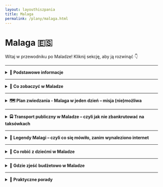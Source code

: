 ```yaml
---
layout: layouthiszpania
title: Malaga
permalink: /plany/malaga.html
---
```


# Malaga 🇪🇸 

Witaj w przewodniku po Maladze! Kliknij sekcję, aby ją rozwinąć 👇


---
<details>
  <summary><strong>📌 Podstawowe informacje</strong></summary>

  <h3>🌴 MALAGA</h3>

  <p><strong>📍 Miasto, gdzie słońce ma etat, a Picasso wciąż robi furorę</strong></p>

  <p>Malaga to takie miejsce, gdzie połowa ludzi chodzi w klapkach, druga połowa w kapeluszach, a wszyscy są szczęśliwi. Miasto leży w sercu Costa del Sol, czyli tam, gdzie Hiszpanie mówią „jest ciepło”, a turyści – „no, w końcu lato!”. Znajdziesz tu zabytki, plaże, tapas, muzeum Picassa i mnóstwo palm, które wyglądają dobrze nawet bez filtra z Instagrama.</p>

  <h4>✈️ Jak się dostać do Malagi?</h4>
  <p>Lotnisko Malaga-Costa del Sol (AGP) to prawdziwa gwiazda południa – działa sprawnie, a samoloty lądują tu z całej Europy. Z Polski masz bezpośrednie loty z większych miast (Warszawa, Kraków, Wrocław, Gdańsk), więc nie musisz kombinować jak koń pod górę. Z lotniska do centrum dostaniesz się pociągiem C1 (tanio, szybko i bez wpadania w hiszpańskie korki) albo autobusem A Express – jak kto woli, czy z walizką, czy z przygodą.</p>

  <h4>🌞 Styl życia w Maladze</h4>
  <p>Styl życia? Powolny, zrelaksowany i przyprawiony oliwkami. Tutaj ludzie potrafią godzinami siedzieć przy kawie, a czas mierzy się raczej ilością zjedzonych tapas niż wskazówkami zegara. Siesta to świętość – nie zdziw się, jeśli między 14:00 a 17:00 wszystko (łącznie z tobą) zaśnie. Wieczorami życie tętni – bary, muzyka, ludzie na ulicach. Malaga to miasto, które wie, jak żyć, i nie zamierza z tego rezygnować.</p>

  <h4>🌟 Dlaczego warto odwiedzić Malagę?</h4>
  <ul>
    <li>Bo możesz jednego dnia zwiedzać ruiny rzymskiego teatru, a drugiego smażyć się na plaży jak sardynka (dosłownie i w przenośni).</li>
    <li>Bo to rodzinne miasto Picassa – czyli możesz z pełnym przekonaniem powiedzieć, że się „kulturalnie dokształcasz”.</li>
    <li>Bo kuchnia andaluzyjska to nie tylko jedzenie – to stan umysłu. Przypadkowy bar z ośmiornicą i zimnym piwem? Tak, proszę!</li>
    <li>Bo w zimie jest tu +18°C, co z perspektywy polskiego stycznia brzmi jak fikcja literacka.</li>
    <li>Bo Malaga to idealna baza wypadowa do Rondy, Granady, Caminito del Rey i innych andaluzyjskich perełek.</li>
  </ul>

  <p>Podsumowując: jeśli szukasz miasta, gdzie historia spotyka wakacyjny chill, a wszystko skąpane jest w słońcu i oliwie z oliwek – Malaga czeka z otwartymi ramionami. No i z sangrią.</p>
</details>
 

---

<details>
  <summary><strong>📸 Co zobaczyć w Maladze</strong></summary>

  <p>Malaga to nie tylko plaża i drink z parasolką. To miasto z duszą, historią, ceramiką i szczyptą rzymskiego dramatyzmu. Przejdźmy przez listę miejsc, które warto zobaczyć, zanim znikniesz w tapas-barze bez śladu.</p>

  <details>
  <summary><strong>🏰 Alcazaba – pałac w sercu Malagi</strong></summary>

  <p>📍 Współrzędne: 36.7213° N, 4.4151° W</p>
 
 <div style="text-align: center; margin: 20px 0;">
  <img 
    src="{{ '/assets/images/alcazaba.jpg' | relative_url }}" 
        style="width: 100%; max-width: 600px; height: auto; border: 3px solid #ccc; border-radius: 8px; box-shadow: 0 4px 8px rgba(0,0,0,0.1);">
</div>
  
  <p>Alcazaba to jeden z najważniejszych symboli Malagi, a zarazem jeden z najlepiej zachowanych przykładów mauretańskiej architektury w Hiszpanii. Wznosi się dumnie na wzgórzu, oferując niezrównany widok na miasto i port. To nie tylko zamek, ale i pałac, który był rezydencją arabskich władców, kiedy Malaga była częścią Kalifatu Kordoby.</p>

  <p>Choć dziś pełni funkcję turystyczną, w przeszłości Alcazaba była twierdzą obronną. Zbudowana w XI wieku, przez wiele lat była jednym z głównych ośrodków administracyjnych i wojskowych regionu. Dwa wewnętrzne dziedzińce, pięknie utrzymane ogrody i fontanny tworzą atmosferę spokoju i elegancji. Spacerując po jej murach, łatwo poczuć się jak średniowieczny książę lub księżniczka, podziwiając panoramę Malagi z wysokości.</p>

  <p>Do głównych atrakcji Alcazaby należą:
    <ul>
      <li><strong>Wspaniałe widoki</strong> – z wież i murów pałacu rozpościera się widok na miasto, port i morze.</li>
      <li><strong>Ogromne ogrody</strong> – na dziedzińcach można odpocząć w cieniu palm, a fontanny i baseny dodają uroku.</li>
      <li><strong>Wieża Homenaje</strong> – jedna z głównych wież twierdzy, skąd można podziwiać przepiękne krajobrazy Malagi.</li>
      <li><strong>Muzeum Archeologiczne</strong> – w Alcazabie znajduje się również muzeum, które przedstawia historię regionu, w tym wykopaliska z czasów rzymskich i mauretańskich.</li>
    </ul>
  </p>

  <p>Podczas wizyty warto poświęcić czas na spokojny spacer po zamku i ogrodach. Alcazaba to prawdziwa oaza historii i spokoju w centrum tętniącego życiem miasta. Mimo iż pałac ma głównie charakter turystyczny, jego urok i piękno wciąż zachwycają.</p>
</details>


 <details>
  <summary><strong>🎭 Teatro Romano – antyczny teatr w sercu Malagi</strong></summary>

  <p>📍 Współrzędne: 36.7180° N, 4.4154° W</p>

  <div style="text-align: center; margin: 20px 0;">
  <img 
    src="{{ '/assets/images/teatrmalaga.jpg' | relative_url }}" 
        style="width: 100%; max-width: 600px; height: auto; border: 3px solid #ccc; border-radius: 8px; box-shadow: 0 4px 8px rgba(0,0,0,0.1);">
</div>
  <p>Teatro Romano w Maladze to prawdziwa perełka dla miłośników historii. Zbudowany w I wieku p.n.e. przez cesarza Augusta, był jednym z najważniejszych miejsc rozrywki w starożytnym Rzymie. Choć przez wieki zapomniany, dziś można podziwiać jego imponujące ruiny, które świetnie odzwierciedlają życie kulturalne ówczesnych mieszkańców Malagi.</p>

  <p>Teatr mógł pomieścić do 2200 widzów, a jego konstrukcja wciąż zachwyca – od spektakularnych murów po wyjątkowo dobrze zachowaną scenę. Choć teatr był używany do przedstawień teatralnych, organizowano tam również walki gladiatorów i inne wydarzenia rozrywkowe. Dziś jest jednym z głównych punktów turystycznych w Maladze.</p>

  <p>Podczas wizyty w Teatro Romano warto zwrócić uwagę na:
    <ul>
      <li><strong>Widowiskową scenę</strong> – świetnie zachowaną i idealnie nadającą się do wyobrażenia sobie starożytnych spektakli.</li>
      <li><strong>Pomniki i kolumny</strong> – elementy konstrukcji, które świadczą o ogromnym rozmachu budowli.</li>
      <li><strong>Świetną akustykę</strong> – nawet dziś, stojąc na scenie, można usłyszeć, jak dźwięk rozchodzi się po całym teatrze.</li>
      <li><strong>Muzeum archeologiczne</strong> – w pobliżu teatru znajduje się małe muzeum, które prezentuje wykopaliska z tego i innych antycznych miejsc w Maladze.</li>
    </ul>
  </p>

  <p>Teatro Romano to obowiązkowy punkt na mapie Malagi, szczególnie dla tych, którzy interesują się historią starożytnego Rzymu. A jeśli jesteś fanem sztuki, będziesz mieć okazję poczuć się jak uczestnik antycznego spektaklu – o ile, oczywiście, pozwoli ci na to wyobraźnia!</p>
</details>


 <details>
  <summary><strong>🎨 Museo Picasso Málaga – sztuka, historia i rodzinna pasja</strong></summary>

  <p>📍 <strong>Adres:</strong> Palacio de Buenavista, Calle San Agustín 8, 29015 Málaga, Hiszpania</p>
  <p>🕒 <strong>Godziny otwarcia:</strong> codziennie od 10:00 do 19:00</p>
  <p>💶 <strong>Bilet normalny:</strong> 13 €, <strong>zniżkowy:</strong> 11 € (dzieci poniżej 17. roku życia, osoby poszukujące pracy, osoby z niepełnosprawnościami) <a href="https://www.museopicassomalaga.org/en/visita">Źródło</a></p>

  <p><strong>🎨 O muzeum:</strong> Museo Picasso Málaga mieści się w renesansowym Palacio de Buenavista i prezentuje ponad 200 dzieł Pabla Picassa, pochodzących z prywatnej kolekcji jego rodziny. Wystawa obejmuje różnorodne style i techniki artysty, od okresu błękitnego po kubizm. </p>

  <p><strong>🖼️ Co zobaczysz:</strong></p>
  <ul>
    <li>Obrazy reprezentujące różne okresy twórczości – od błękitnego, przez różowy, aż po kubizm.</li>
    <li>Rysunki i szkice – ujawniające proces twórczy artysty.</li>
    <li>Fotografie i osobiste dokumenty – które przybliżają biografię Picassa i jego życie rodzinne.</li>
  </ul>

  <p><strong>🎟️ Wskazówka:</strong> Bilety najlepiej kupić online, aby uniknąć kolejek. W każdą ostatnią niedzielę miesiąca wstęp jest bezpłatny od godz. 15:00 do 20:00, ale liczba miejsc jest ograniczona, więc warto przyjść wcześniej. <a href="https://hispanico.pl/muzeum-picassa-malaga/">Źródło</a></p>

  <p><strong>🌟 Dlaczego warto:</strong> To doskonała okazja, aby zobaczyć dzieła jednego z najważniejszych artystów XX wieku w jego rodzinnym mieście. Muzeum oferuje również warsztaty i wydarzenia edukacyjne, które pogłębiają zrozumienie twórczości Picassa. <a href="https://www.museopicassomalaga.org/en">Źródło</a></p>
</details>


  <details>
    <summary><strong>⛪ Katedra – bo Malaga też ma swój gotyk z twistem</strong></summary>
    <p>📍 Współrzędne: 36.7210° N, 4.4214° W</p>

    <div style="text-align: center; margin: 20px 0;">
  <img 
    src="{{ '/assets/images/katedramalaga.jpg' | relative_url }}" 
        style="width: 100%; max-width: 600px; height: auto; border: 3px solid #ccc; border-radius: 8px; box-shadow: 0 4px 8px rgba(0,0,0,0.1);">
</div>
    <p>Oficjalnie: La Santa Iglesia Catedral Basílica de la Encarnación. Nieoficjalnie: „Jednoręka Dama”, bo druga wieża nigdy nie powstała. Powód? Pieniądze poszły na coś innego – podobno na amerykańską niepodległość. Wewnątrz: barok, renesans, cisza i majestat. Na zewnątrz: idealne tło do wakacyjnej sesji.</p>
  </details>

<details>
  <summary><strong>🪑 Plaza de la Merced</strong> — czyli Picasso, gołębie i sangria w cieniu palm</summary>
  <p>
    Witamy na <strong>Plaza de la Merced</strong> – jednym z najbardziej klimatycznych placów Malagi, gdzie <strong>historia spotyka tapas</strong>, a Picasso siedzi na ławce i chętnie pozuje do zdjęć. Serio – jest tu rzeźba młodego Pabla Picassa z notatnikiem i zadumanym spojrzeniem, jakby właśnie wymyślał kubizm albo planował co zjeść na kolację.
  </p>
  <p>
    To tutaj Picasso się urodził – dosłownie rzut oliwką stąd znajduje się jego dom rodzinny, dziś przekształcony w muzeum. Plac tętni życiem: dzieci biegają za piłką, artyści szkicują, a kelnerzy lawirują z tacami pełnymi kawy i tostów z jamón serrano.
  </p>
  <p>
    W środku placu stoi obelisk – pomnik generała Torrijosa, który miał dość burzliwe życie i jeszcze bardziej burzliwy koniec. Ale nie martw się, nikt nie przyjeżdża tu dla polityki. <strong>Ludzie przychodzą tu, żeby chłonąć klimat miasta</strong>, zjeść coś dobrego i popatrzeć na życie Malagi toczące się swoim andaluzyjskim tempem.
  </p>
  <p>
    <strong>Lokalizacja:</strong> <code>36.7223° N, 4.4180° W</code> – w samym sercu dzielnicy Centro Histórico, parę kroków od Alcazaby.
  </p>
  <p>
    <strong>Wskazówka lokalna:</strong> Usiądź na ławce obok Picassa, zrób zdjęcie i udawaj, że dyskutujecie o sztuce. Następnie zamów café con leche w jednej z kawiarni – najlepiej tej z widokiem na pomnik. Idealne miejsce na przerwę w zwiedzaniu!
  </p>
  <p>
    <strong>Fun fact:</strong> Plac ma tak dużo gołębi, że spokojnie można by nakręcić sequel „Ptaków” Hitchcocka. Na szczęście zamiast grozy dostajesz tu tylko gwar, zapach kwiatów i dobrego espresso.
  </p>
</details>



<details>
  <summary><strong>🎨 Dom Picassa (Casa Natal de Picasso)</strong> — miejsce, gdzie urodził się mistrz kubizmu</summary>
  <p>
    W samym sercu Malagi, na <strong>Plaza de la Merced</strong>, znajduje się skromny dom, w którym przyszedł na świat sam <strong>Pablo Picasso</strong> – geniusz, który zamienił świat sztuki na zawsze. To właśnie tutaj, w 1881 roku, zaczęła się historia jednego z najważniejszych artystów XX wieku.
  </p>
  <p>
    Dziś dom jest muzeum, które pozwala podejrzeć życie rodzinne Picassa, jego pierwsze szkice i narzędzia pracy, a także poznać hiszpańskie korzenie artysty. Nie jest to ogromna rezydencja, ale każdy zakamarek tchnie historią i kreatywnością.
  </p>
  <p>
    W środku znajdziesz kolekcję obrazów z różnych okresów życia Picassa, fotografie i osobiste pamiątki. To trochę jak spacer po pamiętniku, tylko bez nudnych stron.
  </p>
  <p>
    <strong>Adres:</strong> Plaza de la Merced, 15, 29012 Málaga  
    <strong>Współrzędne:</strong> <code>36.7223° N, 4.4180° W</code>
  </p>
  <p>
    <strong>Godziny otwarcia:</strong> Zwykle od 10:00 do 18:00, ale warto sprawdzić aktualności na oficjalnej stronie, bo czasem muzeum ma wolne.
  </p>
  <p>
    <strong>Tip dla zwiedzających:</strong> Wejdź na chwilę, nawet jeśli nie jesteś fanem sztuki – bo to jak odwiedzenie domku z dzieciństwa człowieka, który zmienił zasady gry. A poza tym, zaraz za rogiem czeka Plaza de la Merced i najlepsza kawa w okolicy.
  </p>
  <p>
    <strong>Fun fact:</strong> Picasso ponoć powiedział kiedyś, że Malaga to dla niego „miejsce narodzin i inspiracji” – i chociaż podróżował po świecie, to zawsze wracał myślami do tego właśnie domu.
  </p>
</details>


  <details>
    <summary><strong>🏖️ Playa de la Malagueta – klasyka wypoczynku</strong></summary>
    <p>📍 Współrzędne: 36.7158° N, 4.4066° W</p>

    <div style="text-align: center; margin: 20px 0;">
  <img 
    src="{{ '/assets/images/playamalaga.jpg' | relative_url }}" 
        style="width: 100%; max-width: 600px; height: auto; border: 3px solid #ccc; border-radius: 8px; box-shadow: 0 4px 8px rgba(0,0,0,0.1);">
</div>
  
  <p>
    Playa de la Malagueta to <strong>najbardziej znana plaża w Maladze</strong>, czyli coś w rodzaju miejskiego salonu pod chmurką. Położona dosłownie kilka kroków od centrum, zaraz za portem, to idealne miejsce, żeby rzucić się w piasek po intensywnym zwiedzaniu (albo po intensywnym nicnierobieniu – kto co lubi).
  </p>
  <p>
    <strong>Co ją wyróżnia?</strong> Przede wszystkim: <strong>lokalizacja</strong>. Z jednej strony masz port i palmy, z drugiej – góry w tle i stare miasto tuż obok. Można leżeć na ręczniku i patrzeć na panoramę jak z katalogu podróży. Sama plaża jest <strong>szeroka, piaszczysta</strong> (choć czasem trochę szorstka, więc mata plażowa to Twój przyjaciel), z palmami, które robią świetne zdjęcia i jeszcze lepszy cień.
  </p>
  <p>
    <strong>Dla kogo?</strong> Dla wszystkich. Dla rodzin z dziećmi (są place zabaw), dla lokalnych dziadków w kapeluszach, dla turystów w sandałach, dla influencerów z kokosem w ręce, i dla Ciebie – niezależnie czy masz ze sobą książkę, napój z lodem czy tylko marzenie o opaleniźnie.
  </p>
  <p>
    <strong>Infrastruktura?</strong> Pełna cywilizacja. Są <strong>toalety, prysznice, wypożyczalnie leżaków</strong>, bary (czytaj: <em>chiringuitos</em>), gdzie kupisz <strong>tinto de verano</strong> albo smażone sardynki prosto z rusztu. Woda w morzu? Zaskakująco czysta jak na plażę miejską, choć orzeźwiająca – zwłaszcza jak wchodzisz z krzykiem.
  </p>
  <p>
    <strong>Ciekawostka:</strong> To właśnie tu stoi słynny napis <strong>“Malagueta”</strong> z wielkich liter – obowiązkowe tło do zdjęć na Instagram, najlepiej z udawaną spontanicznością i filtrem #sunsetvibes.
  </p>
  <p>
    <strong>Uwaga praktyczna:</strong> W sezonie (czytaj: od kwietnia do października, czyli zawsze) bywa tłoczno. Jak chcesz mieć dobry kawałek piasku, przyjdź wcześniej. Albo później. Albo zaprzyjaźnij się z mewą, która ci coś zarezerwuje.
  </p>
  <p>
    <strong>Dojazd:</strong> Spacerem z centrum – 10 minut max, nawet jeśli idziesz jak bohater telenoweli. Można też dojechać autobusem miejskim lub rowerem. Malaga to miasto przyjazne dla dwóch kółek i sandałów.
  </p>
 
  <p>
    <strong>Czy warto?</strong> Jak najbardziej. Playa de la Malagueta to połączenie miejskiego luzu, śródziemnomorskiego klimatu i idealnego miejsca na popołudniowe nicnierobienie. Nie jest to dzika plaża z pocztówki, ale ma w sobie ten urok: trochę gwaru, trochę słońca i dużo piasku we wszystkich zakamarkach.
  </p>
</details>


  

<details>
  <summary><strong>🏰 Zamek Gibralfaro</strong> </summary>
   <p>📍 Współrzędne: 36.7231° N, 4.4133° W</p>
  <p>
    Jeśli masz ochotę na odrobinę historii, garść widoków i test kondycji w jednym, to <strong>Gibralfaro</strong> jest dokładnie tym, czego potrzebujesz. Położony na wzgórzu z widokiem na całą Malagę, ten stary mauretański zamek wygląda jakby ktoś wziął mur obronny, zawinął go wokół szczytu i powiedział: „Voilà, teraz można się bronić i podziwiać widoki jednocześnie”.
  </p>
  <p>
    Zamek został zbudowany w XIV wieku przez Jusufa I z Granady, który uznał, że <strong>Alcazaba to za mało</strong> i potrzebna jest druga warstwa ochrony – najlepiej z panoramą na port. I trzeba mu przyznać: <strong>widok z Gibralfaro to absolutna czołówka Malagi</strong>. Można tu zobaczyć całe miasto, morze, góry i ludzi na plaży próbujących udawać, że nie są czerwoni od słońca.
  </p>
  <p>
    <strong>Wejście?</strong> Dwie opcje: ambitna – pieszo stromą ścieżką (spacerek pełen potu i przekleństw, ale z pięknymi przystankami widokowymi) lub wygodna – autobusem nr 35 albo taksówką, jeśli Twoje wakacje są w stylu „all inclusive, ale bez potu”.
  </p>
  <p>
    <strong>Na miejscu:</strong> Zamek sam w sobie to głównie <strong>mury obronne, wieże, dziedziniec i spacer po koronach murów</strong>, który daje uczucie bycia strażnikiem Malagi (albo smokiem z „Gry o Tron”). Jest też małe muzeum wojskowe, gdzie można zobaczyć zbroje, mapy i stare armaty, które wyglądają, jakby czekały na piratów z Karaibów.
  </p>
  <p>
    <strong>Bilety:</strong> Około 3,50 € solo, ale lepiej kupić <strong>bilet łączony z Alcazabą</strong> (ok. 5,50 €), bo i tak oba miejsca są ze sobą powiązane historycznie i geograficznie. Dzieci, studenci i seniorzy płacą mniej – bo kręte schody i palące słońce to już wystarczająca kara.
  </p>
  <p>
    <strong>Godziny otwarcia:</strong> Od rana (zwykle 9:00) do popołudnia, ale najlepiej iść rano lub późnym popołudniem – w południe możesz poczuć się jak tost w piekarniku.
  </p>
  <p>
    <strong>Ciekawostka:</strong> Nazwa „Gibralfaro” pochodzi od arabskiego „Jabal-Faruk” – czyli „góra latarni”. Bo ponoć kiedyś tu paliła się latarnia morska. Dziś zamiast światła masz Insta stories i filtry słoneczne.
  </p>
    <p>
    <strong>Czy warto?</strong> Zdecydowanie. Gibralfaro to <strong>Malaga z lotu ptaka</strong>, historia w wersji panoramicznej i trochę cardio w jednym. Idealne miejsce na zdjęcia, piknik na murku i zastanowienie się, czy przypadkiem nie zostajesz tu na stałe.
  </p>
</details>




<details>
  <summary><strong>🐟 Pomnik El Cenachero</strong> — chłop z rybami, duma Malagi i ikona z brązu</summary>
  <p>
    W centrum Malagi, między uliczkami i palmami, stoi on — <strong>El Cenachero</strong>. Brązowy jegomość z szerokim kapeluszem, trzymający dwa kosze pełne ryb. Nie, to nie nowy food truck. To <strong>symbol starej Malagi</strong>, hołd dla rybaków, którzy kiedyś chodzili po mieście i sprzedawali świeże owoce morza prosto z wiklinowych koszy.
  </p>
  <p>
    „Cenachero” to w dialekcie andaluzyjskim właśnie taki wędrowny sprzedawca ryb – zawód dziś już niemal zapomniany, ale w sercach malagueños zajmujący specjalne miejsce. Pomnik przedstawia jednego z nich w pełnej gotowości do handlu: postawa jak z plakatu reklamowego, spojrzenie jakby właśnie wycenił Ci sardynek.
  </p>
  <p>
    <strong>Gdzie to stoi?</strong> Kiedyś na Plaza de la Marina, dziś przeniesiony kawałek dalej — <code>36.7188° N, 4.4212° W</code>, przy Alameda Principal. Wciąż w centrum, nadal rybny.
  </p>
  <p>
    <strong>Wskazówka:</strong> Zrób sobie zdjęcie obok i spróbuj naśladować jego pozę. Łatwiej powiedzieć niż zrobić, szczególnie jeśli nie masz dwóch koszy z sardynkami. Ale za to masz styl.
  </p>
  <p>
    <strong>Fun fact:</strong> Tak bardzo ukochany przez mieszkańców, że El Cenachero trafił nawet do logo miasta. Bo nic nie mówi „Malaga” tak dobrze, jak uśmiechnięty facet z rybą.
  </p>
  <p>
    <strong>Czy warto?</strong> Zdecydowanie. To nie jest tylko pomnik – to <strong>mały kawałek andaluzyjskiej duszy</strong>, z brązu, z historią, z charakterem. I bez smrodu ryb – co też się liczy.
  </p>
</details>

<details>
  <summary><strong>🌀 Dziwny pomnik na Plaza de la Marina</strong> — czyli sztuka współczesna vs. zdrowy rozsądek</summary>
  <p>
    Stoisz sobie spokojnie na Plaza de la Marina, wiatr rozwiewa włosy, mewa krzyczy coś po andaluzyjsku… i nagle widzisz <strong>to coś</strong>. Gigantyczny, metalowy pomnik, który wygląda jak <strong>skrzyżowanie śruby okrętowej z fidget spinnerem po siłowni</strong>. Oficjalnie to „Monumento al Marqués de Larios” – ale większość turystów pyta: „Czy to wentylator? Antena? UFO?”.
  </p>
  <p>
    Ten pomnik to <strong>dzieło sztuki współczesnej</strong>, co automatycznie daje mu prawo do bycia niezrozumianym. Miejscowi przywykli, turyści robią sobie zdjęcia w stylu „z ręką na spirali”, a dzieci... cóż, myślą, że to jakiś futurystyczny plac zabaw (nie próbuj wspinać się na to, ochrona patrzy).
  </p>
  <p>
    <strong>Co to symbolizuje?</strong> Oficjalnie: <em>siłę, ruch, dynamikę miasta i otwartość Malagi na morze</em>. Nieoficjalnie: <strong>temat dyplomatycznie omijany przez przewodników</strong>. Każdy widzi coś innego – i właśnie o to chodzi. Sztuka.
  </p>
  <p>
    <strong>Warto?</strong> Absolutnie tak – nie dlatego, że to arcydzieło, ale dlatego, że <strong>to jeden z tych punktów, które sprawiają, że Malaga jest sobą</strong>. Trochę szalona, trochę stylowa, trochę niezrozumiała. Jak sen po paelli i dwóch kieliszkach sangrii.
  </p>
  <p>
    <strong>Lokalizacja:</strong> <code>36.7177° N, 4.4195° W</code> – czyli na samym środku głównego placu przy porcie. Nie da się przeoczyć. Nawet jeśli bardzo próbujesz.
  </p>
  <p>
    <strong>Fun fact:</strong> Jeśli obejdziesz go dookoła trzy razy, wypowiadając „Tapas!” za każdym razem, podobno dostajesz zniżkę na cervezę. (Nieprawda, ale kto Ci zabroni spróbować?)
  </p>
</details>



<details>
  <summary><strong>🟥 Centre Pompidou Málaga</strong> — czyli francuska sztuka w hiszpańskim kubiku</summary>
  <p>
    Jeśli spacerując po porcie w Maladze zobaczysz kolorowy szklany sześcian, który wygląda jak gigantyczna kostka Rubika, to wiedz, że to nie nowa atrakcja lunaparku, ale <strong>Centre Pompidou Málaga</strong> – pierwsza filia paryskiego muzeum poza Francją. Oficjalnie tymczasowa, ale od 2015 roku nigdzie się nie wybiera, bo kto by chciał opuszczać słoneczną Andaluzję?
  </p>
  <p>
    W środku czeka na Ciebie ponad 80 dzieł sztuki XX i XXI wieku, w tym prace takich artystów jak <strong>Picasso, Frida Kahlo, Magritte, Giacometti, Bacon</strong> i wielu innych. To jak podróż przez współczesną sztukę bez konieczności przesiadek w Paryżu.
  </p>
  <p>
    <strong>Wystawy</strong> są podzielone tematycznie, więc możesz zanurzyć się w "Metamorfozy", "Ciało w kawałkach" czy "Ciało polityczne". Brzmi poważnie? Spokojnie, to tylko sztuka – czasem dziwna, czasem piękna, zawsze inspirująca.
  </p>
  <p>
    <strong>Godziny otwarcia:</strong> Od środy do niedzieli, 9:30–20:00. W poniedziałki zamknięte – nawet sztuka potrzebuje dnia wolnego.
  </p>
  <p>
    <strong>Adres:</strong> <code>Passage Doctor Carrillo Casaux, 29016 Málaga</code>. Znajdziesz go na Muelle Uno – nie da się przegapić tej kolorowej kostki.
  </p>
  <p>
    <strong>Czy warto?</strong> Zdecydowanie! To idealne miejsce, by poczuć się kulturalnie, schronić przed upałem i zrobić zdjęcie, które zaskoczy Twoich znajomych: "Byłem w Pompidou!" – i nie musisz nawet jechać do Paryża.
  </p>
</details>

 <details>
    <summary><strong>🌳 Parque de Málaga – tropiki w środku miasta</strong></summary>
    <p>📍 Współrzędne: 36.7177° N, 4.4175° W</p>
  <p>
    Parque de Málaga, zwany też po prostu <strong>Parque</strong>, to taka <strong>zielona oaza pomiędzy hałasem ulic a błękitem morza</strong>. Leży idealnie – z jednej strony masz port i plażę, z drugiej historyczne centrum, a po środku… egzotyczna alejka, jakby ktoś postanowił posadzić całą południowoamerykańską roślinność wzdłuż jednej alei.
  </p>
  <p>
    <strong>Co tu znajdziesz?</strong> Palmy, bananowce, gigantyczne paprocie, ale też <strong>ławki, fontanny, pomniki, ptaki i babcie karmiące gołębie</strong>. Są też sceny teatralne, mini plac zabaw, a nawet... koty (bo Malaga ma kota na punkcie kotów).
  </p>
  <p>
    Idealne miejsce na: <strong>popołudniową sjestę w cieniu, przechadzkę z lodem w ręce, rozprostowanie nóg po wspinaczce na Gibralfaro</strong>, albo po prostu chwilę ciszy, kiedy chcesz uciec od hałasu tapas barów i wszechobecnych skuterów.
  </p>
  <p>
    <strong>Długość?</strong> Park ciągnie się wzdłuż Avenida de Cervantes, ma kilka wejść i ścieżki krzyżujące się jak labirynt z tropików. Spokojnie można się zgubić… ale w bardzo przyjemny sposób.
  </p>
  <p>
    <strong>Ciekawostka:</strong> Część roślin przyjechała tu z Kuby i Filipin, bo kiedyś Hiszpania miała więcej kolonii niż lodówek. Dzięki temu teraz ty możesz robić zdjęcia przy palmie królewskiej i udawać, że jesteś na Bali.
  </p>
   <p>
    <strong>Czy warto?</strong> Bardzo. Bo czasem zamiast kolejnego muzeum, wystarczy <strong>drzewo, cień i ławeczka</strong>. A Parque de Málaga to najlepsze miejsce, żeby usiąść, odpocząć i zastanowić się, czy nie zostać tu do emerytury.
  </p>
</details>

 
 
 

 
<details>
  <summary><strong>🤫 Sekretne miejsca Malagi</strong></summary>

  <p>Nie samą Alcazabą człowiek żyje. Malaga skrywa kilka miejsc, które nie trafiły jeszcze na milion pocztówek ani TikToka. Czas to zmienić... ale bez tłumów, dobra?</p>

  <details>
    <summary><strong>🎭 Teatro Cervantes – teatr, którego nie trzeba rozumieć</strong></summary>
    <p>📍 Współrzędne: 36.7234° N, 4.4203° W</p>
    <p>Piękny XIX-wieczny teatr, do którego możesz zajrzeć nawet jeśli nie masz ochoty na dramat w hiszpańskim. Czasem wpuszczają do środka za darmo, czasem coś grają za grosze. Sama sala to uczta dla oka – złoto, balkoniki, kurtyna, wszystko jak z innej epoki.</p>
  </details>

  <details>
    <summary><strong>🌴 Jardín Botánico – dżungla z dala od selfie-sticków</strong></summary>
    <p>📍 Współrzędne: 36.7477° N, 4.4346° W</p>
    <p>Ogród botaniczny w Maladze to miejsce, gdzie można schować się przed słońcem, ludźmi i zdrowym rozsądkiem. Palmy, bambusy, kaktusy, stawy, wodospady – wszystko w jednym miejscu. Trochę daleko od centrum, ale dla spokoju i cienia – warto.</p>
  </details>

  <details>
    <summary><strong>🛒 Mercado El Carmen – prawdziwy lokalny klimat</strong></summary>
    <p>📍 Współrzędne: 36.7104° N, 4.4369° W</p>
    <p>Jeśli chcesz zjeść owoce morza taniej niż na plaży i usłyszeć Malagę nieprzefiltrowaną przez Google Translate – to tu. Zapachy, kolory i lokalni klienci, którzy mają zero czasu na turystyczne głupoty. Idealne miejsce na tapas i soczyste „hola”.</p>
  </details>

  <details>
    <summary><strong>🖼️ Centro de Arte Contemporáneo – sztuka bez kolejki</strong></summary>
    <p>📍 Współrzędne: 36.7153° N, 4.4289° W</p>
    <p>Nowoczesna galeria sztuki, gdzie możesz zobaczyć rzeczy dziwne, piękne i czasem kompletnie niezrozumiałe – ale za darmo. Czyste wnętrza, dobra klimatyzacja i coś do przemyślenia – w bonusie zero selfie-podów.</p>
  </details>

  <details>
    <summary><strong>🕯️ Cementerio Inglés – najspokojniejsze miejsce w mieście</strong></summary>
    <p>📍 Współrzędne: 36.7159° N, 4.4086° W</p>
    <p>Najstarszy protestancki cmentarz w Hiszpanii, z klimatem jak z powieści. Piękna roślinność, stare groby, cisza i historia. Jeśli lubisz ciche, melancholijne miejsca – tu znajdziesz chwilę na oddech. Serio.</p>
  </details>

  <p>Nie mów nikomu, że Ci to pokazałem. Malaga ma wiele twarzy – i nie wszystkie są podświetlone neonami.</p>
</details>
</details>


---

<details>
  <summary><strong>🗺️ Plan zwiedzania -  Malaga w jeden dzień – misja (nie)możliwa</strong></summary>

  <p>Masz tylko jeden dzień w Maladze i chcesz zobaczyć wszystko? Spokojnie, nie musisz biegać jak gepard po espresso. Oto plan, który pozwoli Ci poczuć klimat miasta – bez zadyszki i bez FOMO.</p>

  <h4>☀️ 9:00 – Śniadanie jak Malagueño</h4>
  <p>
    Zacznij dzień w lokalnej kawiarni przy <strong>Paseo del Parque</strong> albo w pobliżu Mercado Central de Atarazanas. Zamów <em>tostada con tomate y jamón</em>, popij kawą (kawa w Maladze ma swoje tajemnicze nazwy – „sombra”, „nube”, „mitad” – nie pytaj, po prostu bierz co podadzą).
  </p>

  <h4>🏰 10:00 – Alcazaba i Gibralfaro</h4>
  <p>
    Zacznij zwiedzanie od <strong>Alcazaby</strong> – mauretańskiej twierdzy z widokiem, który wywołuje instynkt robienia selfie. Potem podejdź (lub podjedź) na <strong>Castillo de Gibralfaro</strong> – panorama całej Malagi, portu i życia. Uwaga: pod górkę – wygodne buty obowiązkowe.
  </p>

  <h4>⛪ 12:30 – Katedra (czyli La Manquita)</h4>
  <p>
    Z góry schodzimy do serca miasta – <strong>Katedry Malagi</strong>, czyli "Jednorękiej Damy" (brakuje jej jednej wieży). W środku więcej złota niż w banku – warto zajrzeć, nawet jeśli kościoły Cię nie ruszają. Bonus: wejście na dach, jeśli masz czas i chęć na kolejne widoki.
  </p>

  <h4>🥘 14:00 – Czas na tapas i siestę</h4>
  <p>
    Przejdź do <strong>Mercado Central de Atarazanas</strong> – klasyka. Świeże produkty, tapas bary, lokalne wino. Zjedz krewetki, sardynki albo po prostu wybierz coś, co wygląda dobrze i nie gryzie. Malaga to kulinarna Andaluzja w pigułce.
  </p>

  <h4>🎨 15:30 – Sztuka dla odważnych: Museo Picasso</h4>
  <p>
    Malaga to rodzinne miasto Pabla Picassa – wypada zajrzeć do <strong>Muzeum Picasso</strong>. Jeśli nie jesteś fanem sztuki nowoczesnej, przynajmniej zobaczysz klimatyczny budynek Palacio de Buenavista. Dla fanów sztuki: złoto. Dla reszty: fotka i dalej.
  </p>

  <h4>🏖️ 17:00 – Spacer na plażę La Malagueta</h4>
  <p>
    Czas rozprostować nogi. Przejdź się nad morze – <strong>plaża La Malagueta</strong> jest 5 minut od centrum. Można zamoczyć nogi, kupić kokos od gościa z lodówką lub po prostu posiedzieć i patrzeć, jak życie płynie wolniej niż metro w Maladze.
  </p>

  <h4>🌇 19:00 – Zachód słońca i kolacja w Muelle Uno</h4>
  <p>
    Portowa część miasta – <strong>Muelle Uno</strong> – to idealne miejsce na pożegnanie dnia. Restauracje z widokiem, palmy, street artyści. Zamów <em>espeto de sardinas</em> (sardynki z grilla na patyku) i kieliszek wina z Malagi – bo zasłużyłeś!
  </p>

  <p><em>Podsumowanie? W jeden dzień zobaczysz twierdzę, morze, sztukę, tapas i zachód słońca. A jeśli coś pominiesz – masz dobry powód, żeby wrócić.</em></p>
</details>


---

<details>
  <summary><strong>🚍 Transport publiczny w Maladze – czyli jak nie zbankrutować na taksówkach</strong></summary>

  <h4>🛬 Dojazd z lotniska do centrum Malagi</h4>
  <p>
    Wysiadłeś z samolotu, masz piasek w oczach i chcesz szybko dotrzeć do hotelu? Masz trzy opcje:
  </p>
  <ul>
    <li><strong>🚆 Pociąg Cercanías C1</strong> – najwygodniejsza opcja. Stacja jest tuż przy terminalu 3. Wsiadasz, siadasz, 11 minut później jesteś w centrum (stacja Málaga Centro-Alameda). Cena? Około <strong>1,80 €</strong>. Bilety kupisz w automacie.</li>
    <li><strong>🚌 Autobus A Express</strong> – jedzie dłużej (ok. 20–25 minut), ale zatrzymuje się w kilku punktach w centrum. Cena biletu: <strong>4 €</strong>. Można kupić u kierowcy – gotówką, najlepiej odliczoną.</li>
    <li><strong>🚖 Taksówka</strong> – najwygodniej i najdrożej. Cena do centrum to ok. <strong>20–25 €</strong>. Idealne, jeśli jesteś z bagażem, dziećmi albo po nocnym locie z trzema przesiadkami i chcesz po prostu żyć.</li>
  </ul>
    
  <h4>🚌 Autobusy miejskie (EMT Málaga)</h4>
  <p>
    Najlepsi przyjaciele turysty bez prawa jazdy. Autobusy EMT jeżdżą często, głośno i czasem trochę za szybko. Rozpoznasz je po niebieskim kolorze i kierowcy, który nie boi się żadnego ronda. Bilety kupisz u kierowcy (1,40 €), ale <strong>lepiej zainwestować w kartę</strong> „Tarjeta Transbordo” – taniej i szybciej, bez szeleszczących monet.
  </p>

  <h4>🚇 Metro Málaga</h4>
  <p>
    Tak, Malaga ma <strong>metro</strong>. Choć to słowo brzmi tu nieco szumnie – mamy dwie linie, które bardziej przypominają tramwaj podziemno-naziemny. Działa, dowozi, jest klimatyzacja i nie trzeba się przepychać. Idealne na szybki wypad z centrum do dzielnic peryferyjnych (np. na stadion).
  </p>

  <h4>🚋 Cercanías (pociągi podmiejskie)</h4>
  <p>
    Jeśli planujesz wyskoczyć poza miasto – np. do Torremolinos albo na lotnisko – <strong>pociąg Cercanías C1</strong> to Twój człowiek. Jedzie sprawnie, bez gadania i nie wymaga znajomości hiszpańskiego. Bilet z centrum Malagi na lotnisko? Tylko 1,80 € i zero korków.
  </p>

  <h4>🚖 Taksówki i aplikacje</h4>
  <p>
    Taksówki są białe, mają zielone światełko i… hiszpański temperament. Jeżeli chcesz podjechać gdzieś późno w nocy albo po plażowaniu z pięcioma torbami – warto. Ceny przyzwoite, ale warto wcześniej zapytać o „precio aproximado”, żeby nie płakać przy kasie. Uwaga: <strong>Uber i Bolt działają, ale nie zawsze są tańsze</strong>.
  </p>

  <h4>🚴 Rowerem? Owszem, ale ostrożnie</h4>
  <p>
    Malaga jest (w teorii) miastem rowerowym. Ścieżki są, ale czasem kończą się nagle, bo komuś wyszło rondo. Jeśli masz refleks kota i lubisz wiatr we włosach – śmiało. System wypożyczalni rowerów „<strong>MalagaBici</strong>” działa, choć trzeba się zarejestrować wcześniej (i znać trochę hiszpańskiego).
  </p>

  <h4>🎫 Bilety dla turystów – warto?</h4>
  <p>
    Jeśli chcesz jeździć dużo i często – sprawdź <strong>Tarjeta Bus Turístico</strong> lub kartę na 10 przejazdów (bonobús). Dostępna w kioskach i na dworcu. Z kolei bilety na metro i pociągi kupisz w automacie – czasem tylko trzeba pomachać nim, żeby zaczął działać (magia andaluzyjskiej technologii).
  </p>

  <p><em>Podsumowując: Malaga nie wymaga prawa jazdy ani prywatnego szofera. Transport działa, nie kosztuje fortuny, a czasem nawet przyjeżdża na czas. Cud nad Morzem Śródziemnym.</em></p>
</details>


---

<details>
  <summary><strong>📜 Legendy Malagi – czyli co się mówiło, zanim wynaleziono internet</strong></summary>

  <h4>👻 Duch kobiety z Gibralfaro</h4>
  <p>
    Wieża Gibralfaro to świetny punkt widokowy… o ile nie spotkasz tam <strong>ducha kobiety w białej sukni</strong>, która podobno szuka swego ukochanego – wojownika z czasów reconquisty. Jeśli usłyszysz szept po arabsku, a nikt poza Tobą tam nie stoi – nie panikuj. Może to tylko lokalny influencer nagrywa Reelsa.
  </p>

  <h4>🐍 Urok węża z Alcazaby</h4>
  <p>
    Według legendy w Alcazabie żył niegdyś <strong>wąż strażnik</strong>, który miał magiczną moc chronienia skarbu ukrytego pod twierdzą. Zginął, gdy chciwi zdobywcy próbowali go zabić i ukraść złoto. Od tamtej pory, kto szuka bogactwa w Alcazabie – gubi portfel. True story.
  </p>

  <h4>💔 Miłość i drzewa pomarańczowe</h4>
  <p>
    Podobno pierwsze <strong>pomarańczowe drzewa w Maladze</strong> zasadziła arabska księżniczka, której serce złamał chrześcijański rycerz. Owoc miał być tak kwaśny, jak jej gorycz. Zgadza się – bo pomarańcze z tych drzew naprawdę są niejadalne. Na sok się nie nadają, ale na legendę – jak najbardziej.
  </p>

  <h4>🧙‍♂️ Czarodziej z Calle Larios</h4>
  <p>
    Ulica Larios – elegancka, błyszcząca, pełna butików. Ale przed wiekami, zanim powstały sklepy, <strong>żył tu czarodziej</strong>, który leczył ludzi i... nie płacił podatków. Podobno nadal można go spotkać jako starego dziadka siedzącego na ławce – ostrzega przed złymi decyzjami (np. zakupami Gucci bez rabatu).
  </p>

  <h4>⛪ Tajemniczy dzwon z katedry</h4>
  <p>
    Jedna z wież katedry La Manquita nigdy nie została dokończona – legenda mówi, że dzwon z tej wieży miał moc <strong>spełniania życzeń</strong>. Niestety, gdy ktoś życzył sobie bogactwa i władzy, dzwon pękł z oburzenia. Teraz wieża stoi „niedokończona” i przypomina, że chciwość nie popłaca. Ale selfie z nią jak najbardziej tak.
  </p>

  <p><em>Legendy Malagi? Trochę straszą, trochę bawią, ale wszystkie mają wspólny mianownik – są idealne na wieczorne opowieści z kieliszkiem Moscatela w dłoni.</em></p>
</details>


---

<details>
  <summary><strong>🚸 Co robić z dziećmi w Maladze</strong></summary>

  <p>Podróż z dziećmi to nie wakacje, to logistyka na poziomie wojskowym. Dlatego podrzucam Ci kilka miejsc, gdzie najmłodsi (i Ty) nie oszaleją z nudów.</p>

  <details>
    <summary><strong>🐠 Museo Alborania – morze bez piasku w butach</strong></summary>
    <p>📍 Współrzędne: 36.7152° N, 4.4178° W</p>
    <p>Muzeum Morza Alboran – brzmi edukacyjnie? I dobrze, bo dzieci mogą tu pogapić się na ryby, porysować coś morskiego i kliknąć parę interaktywnych ekranów. Rodzice mają 45 minut względnego spokoju. W centrum, więc łatwo uciec do kawiarni po wszystkim.</p>
  </details>

  <details>
    <summary><strong>🐒 Bioparc Fuengirola – zoo bez krat</strong></summary>
    <p>📍 Współrzędne: 36.5407° N, 4.6262° W</p>
    <p>Tak, to już nie Malaga, ale pociągiem z centrum dojedziesz w 45 minut. Bioparc to zoo nowej generacji – zwierzęta mają więcej luzu niż Ty w biurze. Maluchy będą zachwycone, a Ty wreszcie zobaczysz lemura, który wygląda na szczęśliwszego niż Ty po espresso.</p>
  </details>

  <details>
    <summary><strong>🌊 Playa de la Malagueta – łopatka, wiaderko, spokój</strong></summary>
    <p>📍 Współrzędne: 36.7159° N, 4.4076° W</p>
    <p>Plaża z infrastrukturą, palemkami i lodami co 100 metrów. Jak dzieci się wyszaleją w piasku, możesz udać, że leżysz na Bali. Tylko nie zapomnij kremu z filtrem – dla dziecka i dla własnego sumienia.</p>
  </details>

  <details>
    <summary><strong>🧪 Principia – nauka, która się rusza i świeci</strong></summary>
    <p>📍 Współrzędne: 36.7261° N, 4.4397° W</p>
    <p>Centrum nauki, gdzie dzieci mogą dotykać, przesuwać, klikać i patrzeć, jak coś wybucha (kontrolowanie, oczywiście). Idealne na dzień z chmurami lub dla tych, co lubią „a dlaczego?”.</p>
  </details>

  <details>
    <summary><strong>🚂 Pociąg turystyczny – bo nogi mają limit</strong></summary>
    <p>📍 Start: ok. 36.7150° N, 4.4200° W</p>
    <p>Mały biały pociąg turystyczny – tak, kicz totalny, ale dzieci go kochają. Przejażdżka po centrum z komentarzem audio. A Ty? Usiądziesz. To już coś.</p>
  </details>

  <p>Dzieci szczęśliwe = rodzice mniej zmęczeni. Malaga potrafi to ogarnąć – nie dziękuj.</p>
</details>



---

<details>
  <summary><strong>🥘 Gdzie zjeść budżetowo w Maladze</strong></summary>

  <p>Jedzenie w Maladze może być tanie, dobre i niekoniecznie z mikrofali. Trzeba tylko wiedzieć, gdzie skręcić, żeby nie płacić 12 euro za powietrze z widokiem. Oto miejscówki, które nakarmią Cię bez płaczu nad paragonem.</p>

  <details>
    <summary><strong>🐟 Bar Mercado Atarazanas – tapas z duszą i haczykiem</strong></summary>
    <p>📍 Współrzędne: 36.7182° N, 4.4215° W</p>
    <p>Tuż przy głównym targu Atarazanas – świeże owoce morza, tapas z patelni i klimat lokalnego chaosu. Jest głośno, ciasno i przepysznie. Za parę euro zjesz więcej niż influencer na zaproszeniu PR-owym.</p>
  </details>

  <details>
    <summary><strong>🍳 Brunchit – śniadanie, które nie boli portfela</strong></summary>
    <p>📍 Współrzędne: 36.7216° N, 4.4193° W</p>
    <p>Miejsce dla tych, co lubią jajka w awokado i kawę z mlekiem migdałowym, ale nie chcą zapisywać nerki jako zaliczki. Przytulnie, smacznie i dość tanio jak na styl „insta-friendly”.</p>
  </details>

  <details>
    <summary><strong>🍢 Las Merchanas – tanie tapas w stylu procesji</strong></summary>
    <p>📍 Współrzędne: 36.7205° N, 4.4182° W</p>
    <p>Wystrój jakby Wielki Tydzień trwał tu cały rok – figury, kadzidła, lampiony. Ale jedzenie konkretne: tapas za grosze, porządne porcje, andaluzyjski klimat bez turystycznej ściemy.</p>
  </details>

  <details>
    <summary><strong>🍝 El Pimpi Marinero – tanie, rybne i prawdziwe</strong></summary>
    <p>📍 Współrzędne: 36.7187° N, 4.4126° W</p>
    <p>Nie mylić z El Pimpi (tym sławnym, gdzie wino kosztuje jak czynsz). To jego młodszy, mniej wypolerowany brat – prostszy, smaczniejszy i dla ludzi, co chcą po prostu dobrze zjeść sardynki i kalmary.</p>
  </details>

  <details>
    <summary><strong>🥗 Vegetariano El Calafate – coś bez mięsa (tak, da się!)</strong></summary>
    <p>📍 Współrzędne: 36.7203° N, 4.4199° W</p>
    <p>Jeśli masz dość ryby, mięsa i smażonego wszystkiego – to tu znajdziesz warzywa w cywilizowanej formie. Zdrowo, tanio i bez podejrzanej sałaty z folii. Menu dnia w bardzo rozsądnej cenie.</p>
  </details>

  <p>Masz wybór: zjeść dobrze i tanio... albo fotogenicznie i głodnie. Malaga szepcze: „idź za zapachem, nie za neonem”.</p>
</details>


---

<details>
  <summary><strong>🧠 Praktyczne porady</strong></summary>

  <h4>🛍️ Co kupić (czyli pamiątki, które mają sens)</h4>
  <ul>
    <li><strong>Oliwa z oliwek</strong> – ale ta porządna, lokalna, z ciemnej butelki, nie z plastikowego kanistra z dyskontu.</li>
    <li><strong>Wino Moscatel</strong> – słodkie jak życie bez rachunków za ogrzewanie.</li>
    <li><strong>Turrón i migdałowe łakocie</strong> – bo nawet jak nie zjesz, to fajnie wyglądają w kuchni.</li>
    <li><strong>Ceramika z Andaluzji</strong> – niech sąsiedzi widzą, że byłeś gdzieś dalej niż w Bieszczadach.</li>
    <li><strong>Sardynki w puszce</strong> – dla odważnych, sentymentalnych albo kulinarnie szalonych.</li>
  </ul>

  <h4>🚫 Czego unikać (czyli jak nie stracić wiary w ludzi)</h4>
  <ul>
    <li><strong>Restauracje z kolorowym menu i kelnerem naganiaczem</strong> – chyba że chcesz jeść mrożone paelle i pić Sangrię z koncentratu.</li>
    <li><strong>Plażowe bary z cenami z Dubaju</strong> – bo za 15 euro możesz mieć 3 obiady 100 metrów dalej.</li>
    <li><strong>Zakupy w sklepach „Todo a 1€”</strong> – pamiątki, które rozpadną się jeszcze w walizce.</li>
    <li><strong>„Bezpłatne” wycieczki z „opcjonalnym napiwkiem”</strong> – wiadomo, że opcjonalność kończy się na spojrzeniu przewodnika.</li>
  </ul>

  <h4>⚠️ Na co uważać (czyli Malaga też ma swoje pułapki)</h4>
  <ul>
    <li><strong>Słońce</strong> – nawet w lutym potrafi przypiec. Filtr 50 to nie snobizm, to rozsądek.</li>
    <li><strong>Godziny siesty</strong> – między 14:00 a 17:00 wiele miejsc umiera. Serio, jakby ktoś zgasił światło.</li>
    <li><strong>Drogi rowerowe</strong> – wyglądają jak chodniki, ale nie są. Rowerzyści w Hiszpanii to nie żarty.</li>
    <li><strong>Uwaga na kieszonkowców</strong> – zwłaszcza w autobusie z lotniska i na zatłoczonych placach. Portfel trzymaj z przodu, nie w tylnej kieszeni jak bohater filmu akcji.</li>
  </ul>

  <h4>💡 Bonusowe rady od ludzi z krwi, kości i opalenizny</h4>
  <ul>
    <li><strong>Kawa?</strong> Zamawiaj jak miejscowi: „un café solo” (espresso), „café con leche” (z mlekiem) – i nie pytaj o flat white, to nie brunch w Berlinie.</li>
    <li><strong>Woda z kranu</strong> – spokojnie, można pić. Nie pachnie jak alpejski strumień, ale działa.</li>
    <li><strong>Google Translate</strong> – Twój najlepszy przyjaciel. Angielski tu jest jak śnieg – niby możliwy, ale rzadki.</li>
    <li><strong>Autobus na lotnisko</strong> – to nie lot w kosmos. Płacisz gotówką u kierowcy, działa bez kombinowania.</li>
  </ul>

  <p>Malaga to nie test z hiszpańskiego ani survival w dziczy. Z odrobiną czujności, butelką wody i poczuciem humoru – dasz sobie radę.</p>
</details>

